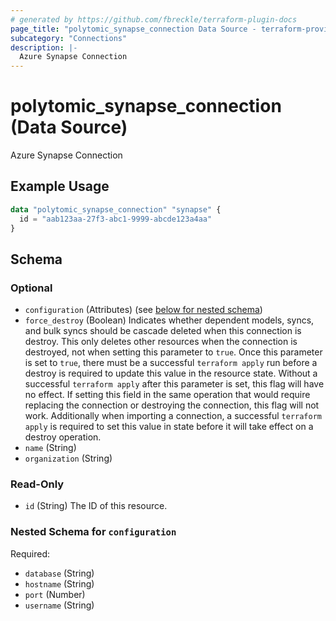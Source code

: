 ```yaml
---
# generated by https://github.com/fbreckle/terraform-plugin-docs
page_title: "polytomic_synapse_connection Data Source - terraform-provider-polytomic"
subcategory: "Connections"
description: |-
  Azure Synapse Connection
---
```


# polytomic_synapse_connection (Data Source)

Azure Synapse Connection

## Example Usage

```terraform
data "polytomic_synapse_connection" "synapse" {
  id = "aab123aa-27f3-abc1-9999-abcde123a4aa"
}
```

<!-- schema generated by tfplugindocs -->
## Schema

### Optional

- `configuration` (Attributes) (see [below for nested schema](#nestedatt--configuration))
- `force_destroy` (Boolean) Indicates whether dependent models, syncs, and bulk syncs should be cascade deleted when this connection is destroy. This only deletes other resources when the connection is destroyed, not when setting this parameter to `true`. Once this parameter is set to `true`, there must be a successful `terraform apply` run before a destroy is required to update this value in the resource state. Without a successful `terraform apply` after this parameter is set, this flag will have no effect. If setting this field in the same operation that would require replacing the connection or destroying the connection, this flag will not work. Additionally when importing a connection, a successful `terraform apply` is required to set this value in state before it will take effect on a destroy operation.
- `name` (String)
- `organization` (String)

### Read-Only

- `id` (String) The ID of this resource.

<a id="nestedatt--configuration"></a>
### Nested Schema for `configuration`

Required:

- `database` (String)
- `hostname` (String)
- `port` (Number)
- `username` (String)


